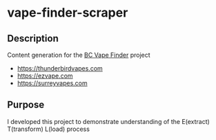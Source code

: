 # vape-finder-scraper

## Description

 Content generation for the [BC Vape Finder](https://github.com/MiguellDomingues/vape-finder-client/tree/master) project

 
- https://thunderbirdvapes.com
- https://ezvape.com
- https://surreyvapes.com

## Purpose

I developed this project to demonstrate understanding of the E(extract) T(transform) L(load) process
